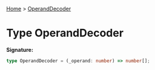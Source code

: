 [Home](../index.md) &gt; [OperandDecoder](./operanddecoder.md)

# Type OperandDecoder


<b>Signature:</b>

```typescript
type OperandDecoder = (_operand: number) => number[];
```
